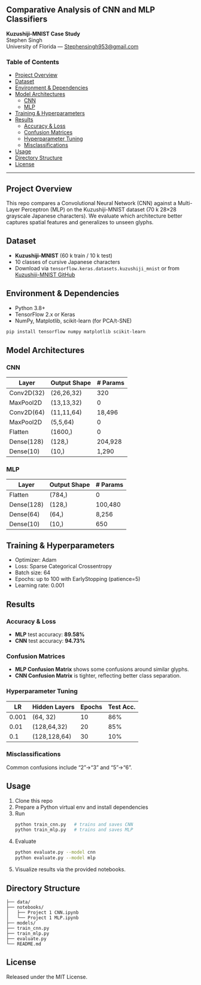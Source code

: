 ## Comparative Analysis of CNN and MLP Classifiers  
**Kuzushiji-MNIST Case Study**  
Stephen Singh  
University of Florida — Stephensingh953@gmail.com

### Table of Contents
- [Project Overview](#project-overview)  
- [Dataset](#dataset)  
- [Environment & Dependencies](#environment--dependencies)  
- [Model Architectures](#model-architectures)  
  - [CNN](#cnn)  
  - [MLP](#mlp)  
- [Training & Hyperparameters](#training--hyperparameters)  
- [Results](#results)  
  - [Accuracy & Loss](#accuracy--loss)  
  - [Confusion Matrices](#confusion-matrices)  
  - [Hyperparameter Tuning](#hyperparameter-tuning)  
  - [Misclassifications](#misclassifications)  
- [Usage](#usage)  
- [Directory Structure](#directory-structure)  
- [License](#license)  

---

## Project Overview  
This repo compares a Convolutional Neural Network (CNN) against a Multi-Layer Perceptron (MLP) on the Kuzushiji-MNIST dataset (70 k 28×28 grayscale Japanese characters). We evaluate which architecture better captures spatial features and generalizes to unseen glyphs.

## Dataset  
- **Kuzushiji-MNIST** (60 k train / 10 k test)  
- 10 classes of cursive Japanese characters  
- Download via `tensorflow.keras.datasets.kuzushiji_mnist` or from [Kuzushiji-MNIST GitHub](https://github.com/rois-codh/kmnist)

## Environment & Dependencies  
- Python 3.8+  
- TensorFlow 2.x or Keras  
- NumPy, Matplotlib, scikit-learn (for PCA/t-SNE)  
```bash
pip install tensorflow numpy matplotlib scikit-learn
```

## Model Architectures

### CNN  
| Layer       | Output Shape     | # Params  |
|-------------|------------------|-----------|
| Conv2D(32)  | (26,26,32)       | 320       |
| MaxPool2D   | (13,13,32)       | 0         |
| Conv2D(64)  | (11,11,64)       | 18,496    |
| MaxPool2D   | (5,5,64)         | 0         |
| Flatten     | (1600,)          | 0         |
| Dense(128)  | (128,)           | 204,928   |
| Dense(10)   | (10,)            | 1,290     |

### MLP  
| Layer      | Output Shape | # Params |
|------------|--------------|----------|
| Flatten    | (784,)       | 0        |
| Dense(128) | (128,)       | 100,480  |
| Dense(64)  | (64,)        | 8,256    |
| Dense(10)  | (10,)        | 650      |

## Training & Hyperparameters  
- Optimizer: Adam  
- Loss: Sparse Categorical Crossentropy  
- Batch size: 64  
- Epochs: up to 100 with EarlyStopping (patience=5)  
- Learning rate: 0.001  

## Results

### Accuracy & Loss  
- **MLP** test accuracy: **89.58%**  
- **CNN** test accuracy: **94.73%**  

### Confusion Matrices  
- **MLP Confusion Matrix** shows some confusions around similar glyphs.  
- **CNN Confusion Matrix** is tighter, reflecting better class separation.  

### Hyperparameter Tuning  
| LR    | Hidden Layers | Epochs | Test Acc. |
|-------|---------------|--------|-----------|
| 0.001 | (64, 32)      | 10     | 86%       |
| 0.01  | (128,64,32)   | 20     | 85%       |
| 0.1   | (128,128,64)  | 30     | 10%       |

### Misclassifications  
Common confusions include “2”→“3” and “5”→“6”.

## Usage  
1. Clone this repo  
2. Prepare a Python virtual env and install dependencies  
3. Run  
   ```bash
   python train_cnn.py   # trains and saves CNN
   python train_mlp.py   # trains and saves MLP
   ```  
4. Evaluate  
   ```bash
   python evaluate.py --model cnn
   python evaluate.py --model mlp
   ```  
5. Visualize results via the provided notebooks.

## Directory Structure  
```
├── data/
├── notebooks/
│   ├── Project 1 CNN.ipynb  
│   └── Project 1 MLP.ipynb  
├── models/
├── train_cnn.py  
├── train_mlp.py  
├── evaluate.py  
└── README.md
```

## License  
Released under the MIT License.
